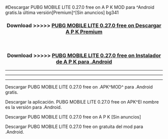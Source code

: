 #Descargar PUBG MOBILE LITE 0.27.0 free on    A P K MOD para ^Android gratis.la última versión[Premium]^[Sin anuncios] bg341



<div align="center">
<h3>Download >>>>> <a href="https://es-web.web.app/?es= PUBG MOBILE LITE 0.27.0 free on   ">PUBG MOBILE LITE 0.27.0 free on    Descargar A P K Premium</a></h3><br>

<h3>Download >>>>> <a href="https://es-web.web.app/?es= PUBG MOBILE LITE 0.27.0 free on   ">PUBG MOBILE LITE 0.27.0 free on    Instalador de A P K para .Android</a></h3>
</div>


----------------------------------------------------------

----------------------------------------------------------

----------------------------------------------------------

Descargar PUBG MOBILE LITE 0.27.0 free on    .APK^MOD^ para .Android gratis.

Descargar la aplicación. PUBG MOBILE LITE 0.27.0 free on    APK^El nombre es la versión para .Android.

Descargar PUBG MOBILE LITE 0.27.0 free on    A P K [Sin anuncios]

Descargar PUBG MOBILE LITE 0.27.0 free on    gratuita del mod para .Android.